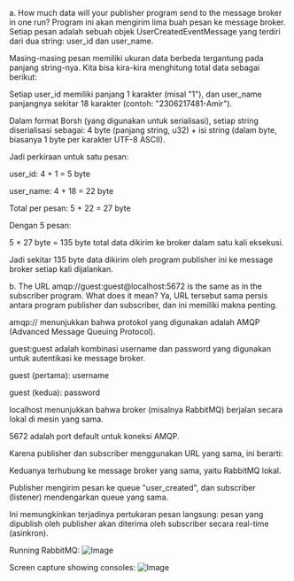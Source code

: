 a. How much data will your publisher program send to the message broker in one run?
Program ini akan mengirim lima buah pesan ke message broker. Setiap pesan adalah sebuah objek UserCreatedEventMessage yang terdiri dari dua string: user_id dan user_name.

Masing-masing pesan memiliki ukuran data berbeda tergantung pada panjang string-nya. Kita bisa kira-kira menghitung total data sebagai berikut:

Setiap user_id memiliki panjang 1 karakter (misal "1"), dan user_name panjangnya sekitar 18 karakter (contoh: "2306217481-Amir").

Dalam format Borsh (yang digunakan untuk serialisasi), setiap string diserialisasi sebagai:
4 byte (panjang string, u32) + isi string (dalam byte, biasanya 1 byte per karakter UTF-8 ASCII).

Jadi perkiraan untuk satu pesan:

user_id: 4 + 1 = 5 byte

user_name: 4 + 18 = 22 byte

Total per pesan: 5 + 22 = 27 byte

Dengan 5 pesan:

5 × 27 byte = 135 byte total data dikirim ke broker dalam satu kali eksekusi.

Jadi sekitar 135 byte data dikirim oleh program publisher ini ke message broker setiap kali dijalankan.

b. The URL amqp://guest:guest@localhost:5672 is the same as in the subscriber program. What does it mean?
Ya, URL tersebut sama persis antara program publisher dan subscriber, dan ini memiliki makna penting.

amqp:// menunjukkan bahwa protokol yang digunakan adalah AMQP (Advanced Message Queuing Protocol).

guest:guest adalah kombinasi username dan password yang digunakan untuk autentikasi ke message broker.

guest (pertama): username

guest (kedua): password

localhost menunjukkan bahwa broker (misalnya RabbitMQ) berjalan secara lokal di mesin yang sama.

5672 adalah port default untuk koneksi AMQP.

Karena publisher dan subscriber menggunakan URL yang sama, ini berarti:

Keduanya terhubung ke message broker yang sama, yaitu RabbitMQ lokal.

Publisher mengirim pesan ke queue "user_created", dan subscriber (listener) mendengarkan queue yang sama.

Ini memungkinkan terjadinya pertukaran pesan langsung: pesan yang dipublish oleh publisher akan diterima oleh subscriber secara real-time (asinkron).

Running RabbitMQ:
![Image](https://github.com/user-attachments/assets/9214da05-4f1f-4a5d-92b8-f2785823e32c)

Screen capture showing consoles:
![Image](https://github.com/user-attachments/assets/0feb6463-6a6c-4c70-b9db-076e8b7133ce)

